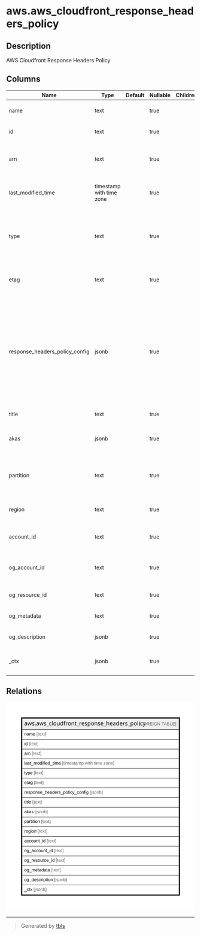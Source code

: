 # aws.aws_cloudfront_response_headers_policy

## Description

AWS Cloudfront Response Headers Policy

## Columns

| Name | Type | Default | Nullable | Children | Parents | Comment |
| ---- | ---- | ------- | -------- | -------- | ------- | ------- |
| name | text |  | true |  |  | The name of the response headers policy. |
| id | text |  | true |  |  | The identifier for the response headers policy. |
| arn | text |  | true |  |  | The version identifier for the current version of the response headers policy. |
| last_modified_time | timestamp with time zone |  | true |  |  | The date and time when the response headers policy was last modified. |
| type | text |  | true |  |  | The type of response headers policy, either managed (created by AWS) or custom (created in this AWS account). |
| etag | text |  | true |  |  | The version identifier for the current version of the response headers policy. |
| response_headers_policy_config | jsonb |  | true |  |  | A response headers policy contains information about a set of HTTP response headers and their values. CloudFront adds the headers in the policy to HTTP responses that it sends for requests that match a cache behavior that’s associated with the policy. |
| title | text |  | true |  |  | Title of the resource. |
| akas | jsonb |  | true |  |  | Array of globally unique identifier strings (also known as) for the resource. |
| partition | text |  | true |  |  | The AWS partition in which the resource is located (aws, aws-cn, or aws-us-gov). |
| region | text |  | true |  |  | The AWS Region in which the resource is located. |
| account_id | text |  | true |  |  | The AWS Account ID in which the resource is located. |
| og_account_id | text |  | true |  |  | The Platform Account ID in which the resource is located. |
| og_resource_id | text |  | true |  |  | The unique ID of the resource in opengovernance. |
| og_metadata | text |  | true |  |  | Platform Metadata of the AWS resource. |
| og_description | jsonb |  | true |  |  | The full model description of the resource |
| _ctx | jsonb |  | true |  |  | Steampipe context in JSON form, e.g. connection_name. |

## Relations

![er](aws.aws_cloudfront_response_headers_policy.svg)

---

> Generated by [tbls](https://github.com/k1LoW/tbls)

